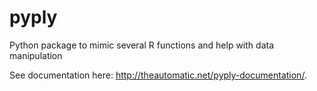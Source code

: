 # pyply
Python package to mimic several R functions and help with data manipulation

See documentation here: http://theautomatic.net/pyply-documentation/.
